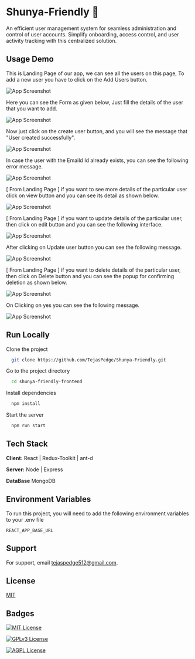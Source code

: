 
# Shunya-Friendly 🥳

An efficient user management system for seamless administration and control of user accounts. Simplify onboarding, access control, and user activity tracking with this centralized solution.




## Usage Demo 

This is Landing Page of our app, we can see all the users on this page, To add a new user you have to click on the Add Users button.

![App Screenshot](https://via.placeholder.com/468x300?text=App+Screenshot+Here)

Here you can see the Form as given below, Just fill the details of the user that you want to add. 

![App Screenshot](https://via.placeholder.com/468x300?text=App+Screenshot+Here)

Now just click on the create user button, and you will see the message that "User created successfully".

![App Screenshot](https://via.placeholder.com/468x300?text=App+Screenshot+Here)

In case the user with the Emaild Id already exists, you can see the following error message.   

![App Screenshot](https://via.placeholder.com/468x300?text=App+Screenshot+Here)

[ From Landing Page ] if you want to see more details of the particular user click on view button and you can see its detail as shown below.   

![App Screenshot](https://via.placeholder.com/468x300?text=App+Screenshot+Here)

[ From Landing Page ] if you want to update details of the particular user, then click on edit button and you can see the following interface.   

![App Screenshot](https://via.placeholder.com/468x300?text=App+Screenshot+Here)

After clicking on Update user button you can see the following message.

![App Screenshot](https://via.placeholder.com/468x300?text=App+Screenshot+Here)

[ From Landing Page ] if you want to delete details of the particular user, then click on Delete button and you can see the popup for confirming deletion as shown below.

![App Screenshot](https://via.placeholder.com/468x300?text=App+Screenshot+Here)

On Clicking on yes you can see the following message.

![App Screenshot](https://via.placeholder.com/468x300?text=App+Screenshot+Here)



## Run Locally

Clone the project

```bash
  git clone https://github.com/TejasPedge/Shunya-Friendly.git
```

Go to the project directory

```bash
  cd shunya-friendly-frontend
```

Install dependencies

```bash
  npm install
```

Start the server

```bash
  npm run start
```


## Tech Stack

**Client:** React | Redux-Toolkit | ant-d

**Server:** Node | Express

**DataBase** MongoDB



## Environment Variables

To run this project, you will need to add the following environment variables to your .env file

`REACT_APP_BASE_URL`


## Support

For support, email tejaspedge512@gmail.com.

## License

[MIT](https://choosealicense.com/licenses/mit/)


## Badges

[![MIT License](https://img.shields.io/badge/License-MIT-green.svg)](https://choosealicense.com/licenses/mit/)

[![GPLv3 License](https://img.shields.io/badge/License-GPL%20v3-yellow.svg)](https://opensource.org/licenses/)

[![AGPL License](https://img.shields.io/badge/license-AGPL-blue.svg)](http://www.gnu.org/licenses/agpl-3.0)

